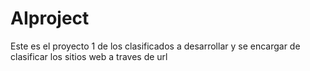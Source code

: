 # AIproject
Este es el proyecto 1 de los clasificados a desarrollar y se encargar de clasificar los sitios web a traves de url
